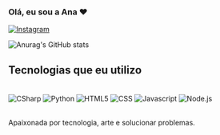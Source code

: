 ### Olá, eu sou a Ana ❤️



   [![Instagram](https://img.shields.io/badge/Instagram-E4405F?style=for-the-badge&logo=instagram&logoColor=white)](https://instagram.com/ana.rodrigues_._)


   ![Anurag's GitHub stats](https://github-readme-stats.vercel.app/api?username=Anaarjo&show_icons=true&theme=dracula)


   ## Tecnologias que eu utilizo

   <div style="display: inline_block"><br/>
      <img align ="center" alt= "CSharp" src="https://img.shields.io/badge/C%23-239120?style=for-the-badge&logo=c-sharp&logoColor=white" />
 <img align ="center" alt= "Python" src="https://img.shields.io/badge/Python-14354C?style=for-the-badge&logo=python&logoColor=white" />
 <img align ="center" alt= "HTML5" src="https://img.shields.io/badge/HTML5-E34F26?style=for-the-badge&logo=html5&logoColor=white" />
 <img align ="center" alt= "CSS" src="https://img.shields.io/badge/CSS3-1572B6?style=for-the-badge&logo=css3&logoColor=white" />
 <img align ="center" alt= "Javascript" src="https://img.shields.io/badge/JavaScript-F7DF1E?style=for-the-badge&logo=javascript&logoColor=black" />
 <img align ="center" alt= "Node.js" src="https://img.shields.io/badge/Node.js-43853D?style=for-the-badge&logo=node.js&logoColor=white" />
 

</div></br>


Apaixonada por tecnologia, arte e solucionar problemas.
